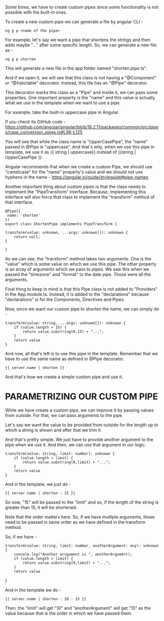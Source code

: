 Some times, we have to create custom pipes since some functionality is not possible with the built-in ones.

To create a new custom pipe we can generate a file by angular CLI - 

    ng g p <name of the pipe>

For example, let's say we want a pipe that shortens the strings and then adds maybe "..." after some specific length. So, we can generate a new file as - 

    ng g p shorten

This will generate a new file in the app folder named "shorten.pipe.ts".

And if we open it, we will see that this class is not having a "@Component" or "@Injectable" decorator. Instead, this file has an "@Pipe" decorator.

This decorator marks this class as a "Pipe" and inside it, we can pass some properties. One important property is the "name" and this value is actually what we use in the template when we want to use a pipe.

For example, take the built-in uppercase pipe in Angular.

If you check its GitHub code - https://github.com/angular/angular/blob/16.2.11/packages/common/src/pipes/case_conversion_pipes.ts#L98-L125

You will see that while the class name is "UpperCasePipe", the "name" passed in @Pipe is "uppercase". And that's why, when we use this pipe in template, we use it as {{ string | uppercase}} instead of {{string | UpperCasePipe }}.

Angular recommends that when we create a custom Pipe, we should use "camelcase" for the "name" property's value and we should not use hyphens in the name - https://angular.io/guide/styleguide#pipe-names


Another important thing about custom pipes is that the class needs to implement the "PipeTransform" interface. Because, implementing this interface will also force that class to implement the "transform" method of that interface.

    @Pipe({
     name: 'shorten'
    })
    export class ShortenPipe implements PipeTransform {

    transform(value: unknown, ...args: unknown[]): unknown {
        return null;
    }

    }

As we can see, the "transform" method takes two arguments. One is the "value" which is some value on which we use this pipe. The other property is an array of arguments which we pass to pipes. We saw this when we passed the "timezone" and "format" to the date pipe. Those were all the arguments.

Final thing to keep in mind is that this Pipe class is not added to "Providers" in the App.module.ts. Instead, it is added to the "declarations" because "declarations" is for the Components, Directives and Pipes.

Now, since we want our custom pipe to shorten the name, we can simply do -

    transform(value: string, ...args: unknown[]): unknown {
        if (value.length > 15) {
            return value.substring(0,15) + "...";
        }
        return value
    }

And now, all that's left is to use this pipe in the template. Remember that we have to use the same name as defined in @Pipe decorator.

    {{ server.name | shorten }}

And that's how we create a simple custom pipe and use it.

# PARAMETRIZING OUR CUSTOM PIPE

While we have create a custom pipe, we can improve it by passing values from outside. For that, we can pass arguments to the pipe.

Let's say we want the value to be provided from outside for the length up to which a string is shown and after that we trim it.

And that's pretty simple. We just have to provide another argument to the pipe when we use it. And then, we can use that argument in our logic.


    transform(value: string, limit: number): unknown {
        if (value.length > limit) {
            return value.substring(0,limit) + "...";
        }
        return value
    }

And in the template, we just do -

    {{ server.name | shorten : 15 }}

So now, "15" will be passed to the "limit" and so, if the length of the string is greater than 15, it will be shortened.

Note that the order matters here. So, if we have multiple arguments, those need to be passed in same order as we have defined in the transform method.

So, if we have - 

    transform(value: string, limit: number, anotherArgument: any): unknown {
        console.log("Another arugument is ", anotherArgument);
        if (value.length > limit) {
            return value.substring(0,limit) + "...";
        }
        return value
  }

And in the template we do -

    {{ server.name | shorten : 10 : 15 }}

Then, the "limit" will get "10" and "anotherArgument" will get "15" as the value because that is the order in which we have passed them.
